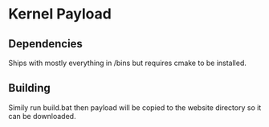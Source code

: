 # Kernel Payload

## Dependencies
Ships with mostly everything in /bins but requires cmake to be installed.

## Building
Simily run build.bat then payload will be copied to the website directory so it can be downloaded.